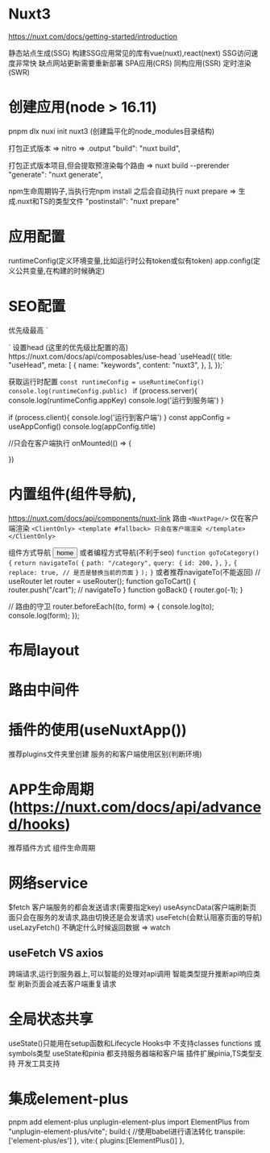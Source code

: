 # **Nuxt3**

https://nuxt.com/docs/getting-started/introduction

静态站点生成(SSG)
构建SSG应用常见的库有vue(nuxt),react(next)
SSG访问速度非常快
缺点网站更新需要重新部署 
SPA应用(CRS)
同构应用(SSR)
定时渲染(SWR)

# 创建应用(node > 16.11)

pnpm dlx nuxi init nuxt3 (创建扁平化的node_modules目录结构)

打包正式版本 => nitro => .output
"build": "nuxt build",

打包正式版本项目,但会提取预渲染每个路由 => nuxt build --prerender
"generate": "nuxt generate",

npm生命周期钩子,当执行完npm install 之后会自动执行 nuxt prepare => 生成.nuxt和TS的类型文件
"postinstall": "nuxt prepare"

# 应用配置
runtimeConfig(定义环境变量,比如运行时公有token或似有token)
app.config(定义公共变量,在构建的时候确定)

# SEO配置
<!--https://nuxt.com/docs/getting-started/seo-meta#app-head-->
优先级最高
`<Title>hello nuxt3</Title>
<Head key="nuxt" content="nuxt内置组件"></Head>`
设置head (这里的优先级比配置的高)
https://nuxt.com/docs/api/composables/use-head
`useHead({
title: "useHead",
meta: [
{
name: "keywords",
content: "nuxt3",
},
],
});`


获取运行时配置
`const runtimeConfig = useRuntimeConfig()
console.log(runtimeConfig.public)
`
if (process.server){
console.log(runtimeConfig.appKey)
console.log('运行到服务端')
}

if (process.client){
console.log('运行到客户端')
}
const appConfig = useAppConfig()
console.log(appConfig.title)

//只会在客户端执行
onMounted(() => {

})


# 内置组件(组件导航),
https://nuxt.com/docs/api/components/nuxt-link
路由
`<NuxtPage/>`
仅在客户端渲染
`<ClientOnly>
<template #fallback>
只会在客户端渲染
</template>
</ClientOnly>`

组件方式导航
<NuxtLink to="/">
    <button>home</button>
</NuxtLink>
或者编程方式导航(不利于seo)
`function goToCategory() {`
`return navigateTo(`
`{`
`path: "/category",`
`query: {`
`id: 200,`
`},`
`},`
`{`
`replace: true, // 是否是替换当前的页面`
`}`
`);`
`}`
或者推荐navigateTo(不能返回)
// useRouter
let router = useRouter();
function goToCart() {
router.push("/cart"); // navigateTo
}
function goBack() {
router.go(-1);
}

// 路由的守卫
router.beforeEach((to, form) => {
console.log(to);
console.log(form);
});

# 布局layout

# 路由中间件

# 插件的使用(useNuxtApp())
推荐plugins文件夹里创建
服务的和客户端使用区别(判断环境)
# APP生命周期(https://nuxt.com/docs/api/advanced/hooks)
推荐插件方式
组件生命周期

# 网络service
$fetch 客户端服务的都会发送请求(需要指定key)
useAsyncData(客户端刷新页面只会在服务的发请求,路由切换还是会发请求)
useFetch(会默认阻塞页面的导航)
useLazyFetch() 不确定什么时候返回数据 => watch
## useFetch VS axios
跨端请求,运行到服务器上,可以智能的处理对api调用
智能类型提升推断api响应类型
刷新页面会减去客户端重复请求 
 
# 全局状态共享
useState()只能用在setup函数和Lifecycle Hooks中
不支持classes functions 或 symbols类型
useState和pinia
都支持服务器端和客户端
插件扩展pinia,TS类型支持
开发工具支持

# 集成element-plus
pnpm add element-plus unplugin-element-plus
import ElementPlus from "unplugin-element-plus/vite";
build:{
//使用babel进行语法转化
transpile:['element-plus/es']
},
vite:{
plugins:[ElementPlus()]
},

